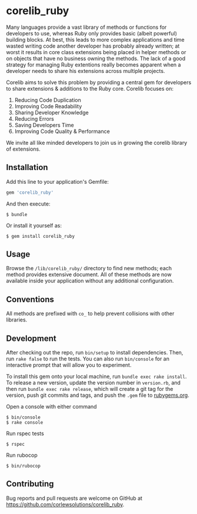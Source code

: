 # corelib_ruby

Many languages provide a vast library of methods or functions for developers to use, whereas Ruby only provides basic (albeit powerful) building blocks. At best, this leads to more complex applications and time wasted writing code another developer has probably already written; at worst it results in core class extensions being placed in helper methods or on objects that have no business owning the methods. The lack of a good strategy for managing Ruby extentions really becomes apparent when a developer needs to share his extensions across multiple projects.

Corelib aims to solve this problem by providing a central gem for developers to share extensions & additions to the Ruby core. Corelib focuses on:

1. Reducing Code Duplication
2. Improving Code Readability
3. Sharing Developer Knowledge
4. Reducing Errors
5. Saving Developers Time
6. Improving Code Quality & Performance

We invite all like minded developers to join us in growing the corelib library of extensions.

## Installation

Add this line to your application's Gemfile:

```ruby
gem 'corelib_ruby'
```

And then execute:

    $ bundle

Or install it yourself as:

    $ gem install corelib_ruby

## Usage

Browse the `/lib/corelib_ruby/` directory to find new methods; each method provides extensive document.  All of these methods are now available inside your application without any additional configuration.

## Conventions

All methods are prefixed with `co_` to help prevent collisions with other libraries.

## Development

After checking out the repo, run `bin/setup` to install dependencies. Then, run `rake false` to run the tests. You can also run `bin/console` for an interactive prompt that will allow you to experiment.

To install this gem onto your local machine, run `bundle exec rake install`. To release a new version, update the version number in `version.rb`, and then run `bundle exec rake release`, which will create a git tag for the version, push git commits and tags, and push the `.gem` file to [rubygems.org](https://rubygems.org).

Open a console with either command

    $ bin/console
    $ rake console

Run rspec tests

    $ rspec

Run rubocop

    $ bin/rubocop

## Contributing

Bug reports and pull requests are welcome on GitHub at https://github.com/corlewsolutions/corelib_ruby.

